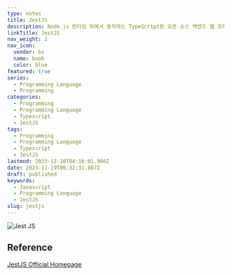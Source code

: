 ```yaml
---
type: notes
title: JestJS
description: Node.js 런타임 위에서 동작하는 TypeScript용 오픈 소스 백엔드 웹 프레임워크.
linkTitle: JestJS
nav_weight: 2
nav_icon:
  vendor: bs
  name: book
  color: blue
featured: true
series:
  - Programming Language
  - Programming
categories:
  - Programming
  - Programming Language
  - Typescript
  - JestJS
tags:
  - Programming
  - Programming Language
  - Typescript
  - JestJS
lastmod: 2023-12-10T04:16:01.906Z
date: 2023-11-19T06:32:31.887Z
draft: published
keywords:
  - Javascript
  - Programming Language
  - JestJS
slug: jestjs
---
```


![Jest JS](/programming/jest.png)

## Reference

[JestJS Official Homepage](https://jestjs.io/)

